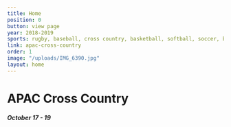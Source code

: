 ```yaml
---
title: Home
position: 0
button: view page
year: 2018-2019
sports: rugby, baseball, cross country, basketball, softball, soccer, badminton
link: apac-cross-country
order: 1
image: "/uploads/IMG_6390.jpg"
layout: home
---
```


# APAC Cross Country

##### October 17 - 19